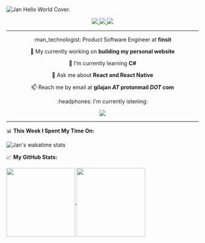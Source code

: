 ![Jan Hello World Cover.](https://res.cloudinary.com/jangimenezlayola/image/upload/v1633960769/cover_vulowe.jpg)

<div align="center">
  <a href="https://www.linkedin.com/in/jan-gimenez-layola/">
    <img src="https://img.shields.io/badge/-LinkedIn-0e76a8?style=for-the-badge&logo=Linkedin&logoColor=blue&color=white" />
  </a>
  <a href="https://medium.com/@JanGimenezLayola">
    <img src="https://img.shields.io/badge/medium-%2312100E.svg?&style=for-the-badge&logo=medium&logoColor=white" />
  </a>
  <a href="https://t.me/birrejan">
    <img src="https://img.shields.io/badge/-Telegram-0088cc?style=for-the-badge&logo=Telegram&logoColor=white&color=white" />
  </a>
</div>

-----

<div align="center">
  <p>:man_technologist: Product Software Engineer at <b>finsit</b></p>
  <p>🔭 My currently working on <b>building my personal website</b></p>
  <p>🌱 I’m currently learning <b>C#</b></p>
  <p>💬 Ask me about <b>React and React Native</b></p>
  <p>📫 Reach me by email at <b>gilajan <i>AT</i> protonmail <i>DOT</i> com</b></p>
  <p>:headphones: I'm currently istening:</p>
   <a href="https://spotify-github-profile.vercel.app/api/view?uid=8z6ivbfwxce593p4s8dz1o111&redirect=true">
    <img src="https://spotify-github-profile.vercel.app/api/view?uid=8z6ivbfwxce593p4s8dz1o111&cover_image=true&theme=novatorem" />
  </a>
</div>

-----

📊 **This Week I Spent My Time On:**

![Jan's wakatime stats](https://github-readme-stats.vercel.app/api/wakatime?username=@JanGimenezLayola&bg_color=151515&title_color=fff&text_color=9f9f9f&icon_color=79ff97&hide_border=true)

📈 **My GitHub Stats:**

<a href="https://github.com/anuraghazra/github-readme-stats">
      <img height="180em" align="center" src="https://github-readme-stats.vercel.app/api?username=JanGimenezLayola&show_icons=true&bg_color=151515&title_color=fff&text_color=9f9f9f&icon_color=79ff97&hide_border=true" />
    </a>
  <a href="https://github.com/anuraghazra/convoychat">
    <img height="180em" align="center" src="https://github-readme-stats.vercel.app/api/top-langs/?username=JanGimenezLayola&layout=compact&theme=tokyonight&bg_color=151515&title_color=fff&text_color=9f9f9f&icon_color=79ff97&hide_border=true" />
  </a>
